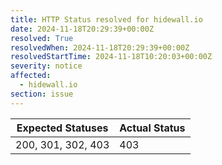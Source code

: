 ```yaml
---
title: HTTP Status resolved for hidewall.io
date: 2024-11-18T20:29:39+00:00Z
resolved: True
resolvedWhen: 2024-11-18T20:29:39+00:00Z
resolvedStartTime: 2024-11-18T10:20:03+00:00Z
severity: notice
affected:
  - hidewall.io
section: issue
---
```


| Expected Statuses | Actual Status  |
|-------------------|----------------|
| 200, 301, 302, 403 | 403 |

